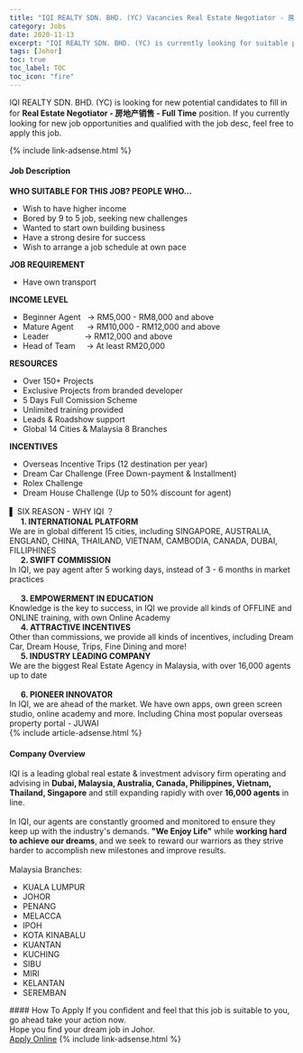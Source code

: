 ```yaml
---
title: "IQI REALTY SDN. BHD. (YC) Vacancies Real Estate Negotiator - 房地产销售 - Full Time" 
category: Jobs 
date: 2020-11-13 
excerpt: "IQI REALTY SDN. BHD. (YC) is currently looking for suitable person to fill in the Real Estate Negotiator - 房地产销售 - Full Time which positioned at Johor" 
tags: [Johor] 
toc: true 
toc_label: TOC 
toc_icon: "fire" 
--- 
```


<p>IQI REALTY SDN. BHD. (YC) is looking for new potential candidates to fill in for <b>Real Estate Negotiator - 房地产销售 - Full Time</b> position. If you currently looking for new job opportunities and qualified with the job desc, feel free to apply this job.
</p>{% include link-adsense.html %} 
<div><div><div><h4>Job Description</h4></div></div><div><div><span><div><div><strong>WHO SUITABLE FOR THIS JOB? PEOPLE WHO...</strong></div><ul><li>Wish to have higher income</li><li>Bored by 9 to 5 job, seeking new challenges</li><li>Wanted to start own building business</li><li>Have a strong desire for success</li><li>Wish to arrange a job schedule at own pace</li></ul><div><strong>JOB REQUIREMENT</strong></div><ul><li>Have own transport</li></ul><div><strong>INCOME LEVEL</strong></div><ul><li>Beginner Agent&#160; &#160;&#8594; RM5,000 - RM8,000 and above</li><li>Mature Agent&#160; &#160; &#160; &#8594; RM10,000 - RM12,000 and above</li><li>Leader&#160; &#160; &#160; &#160; &#160; &#160; &#160; &#160; &#8594; RM12,000 and above</li><li>Head of Team&#160; &#160; &#160;&#8594; At least RM20,000</li></ul><div><div><strong>RESOURCES</strong></div><ul><li>Over 150+ Projects</li><li>Exclusive Projects from branded developer</li><li>5 Days Full Comission Scheme</li><li>Unlimited training provided</li><li>Leads &amp; Roadshow support</li><li>Global 14 Cities &amp; Malaysia 8 Branches</li></ul></div><div><strong>INCENTIVES</strong></div><ul><li>Overseas Incentive Trips (12 destination per year)</li><li>Dream Car Challenge (Free Down-payment &amp; Installment)</li><li>Rolex Challenge</li><li>Dream House Challenge (Up to 50% discount for agent)</li></ul><div>&#9612;&#160;SIX REASON - WHY IQI &#65311;</div><div><strong>&#160; &#160; &#160; 1. INTERNATIONAL PLATFORM</strong></div><div>We are in global different 15 cities, including SINGAPORE, AUSTRALIA, ENGLAND, CHINA, THAILAND, VIETNAM, CAMBODIA, CANADA, DUBAI, FILLIPHINES</div><div><strong>&#160; &#160; &#160;&#160;2. SWIFT COMMISSION</strong></div><div>In IQI, we pay agent after 5 working days, instead of 3 - 6 months in market practices<br>&#160;</div><div><strong>&#160; &#160; &#160;&#160;3. EMPOWERMENT IN EDUCATION</strong></div><div>Knowledge is the key to success, in IQI we provide all kinds of OFFLINE and ONLINE training, with own Online Academy</div><div><strong>&#160; &#160; &#160;&#160;4. ATTRACTIVE INCENTIVES</strong></div><div>Other than commissions, we provide all kinds of&#160;incentives, including&#160;Dream Car, Dream House, Trips, Fine Dining and more!</div><div><strong>&#160; &#160; &#160;&#160;5. INDUSTRY LEADING COMPANY</strong></div><div>We are the biggest Real Estate Agency in Malaysia, with over 16,000 agents up to date<br>&#160;</div><div><strong>&#160; &#160; &#160;&#160;6. PIONEER INNOVATOR</strong></div><div>In IQI, we are ahead of the market. We have own apps, own green screen studio, online academy and more. Including China most popular overseas property portal - JUWAI</div></div></span></div></div></div> 
{% include article-adsense.html %} 
<div><div><div><h4>Company Overview</h4></div></div><div><div><span><div><div>IQI is a leading global real estate &amp; investment advisory firm operating and advising in <strong>Dubai, Malaysia, Australia, Canada, Philippines, Vietnam, Thailand, Singapore</strong> and still expanding rapidly with over <strong>16,000 agents</strong> in line.<br>
<br>
In IQI, our agents are constantly groomed and monitored to ensure they keep up with the industry's demands. <strong>"We Enjoy Life"</strong> while <strong>working hard to achieve our dreams</strong>, and we seek to reward our warriors as they strive harder to accomplish new milestones and improve results.<br>
<br>
Malaysia Branches:</div>
<ul>
<li>KUALA LUMPUR</li>
<li>J&#1054;HOR</li>
<li>PENANG</li>
<li>MELACCA</li>
<li>IPOH</li>
<li>KOTA KINABALU</li>
<li>KUANTAN</li>
<li>KUCHING</li>
<li>SIBU</li>
<li>MIRI</li>
<li>KELANTAN</li>
<li>SEREMBAN</li>
</ul></div></span></div></div></div> 
#### How To Apply 
If you confident and feel that this job is suitable to you, go ahead take your action now. <br/> 
Hope you find your dream job in Johor. <br/> 
<a href="https://www.jobstreet.com.my/en/job/real-estate-negotiator-房地产销售-full-time-4416299?jobId=jobstreet-my-job-4416299&sectionRank=10&token=0~d1272e37-e24b-419d-beea-5321564183f7&fr=SRP%20View%20In%20New%20Ta" class="btn btn--info" target="_blank" rel="nofollow noopenner">Apply Online</a> 
{% include link-adsense.html %} 
